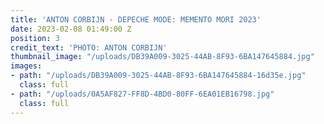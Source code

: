 ```yaml
---
title: 'ANTON CORBIJN - DEPECHE MODE: MEMENTO MORI 2023'
date: 2023-02-08 01:49:00 Z
position: 3
credit_text: 'PHOTO: ANTON CORBIJN'
thumbnail_image: "/uploads/DB39A009-3025-44AB-8F93-6BA147645884.jpg"
images:
- path: "/uploads/DB39A009-3025-44AB-8F93-6BA147645884-16d35e.jpg"
  class: full
- path: "/uploads/0A5AF827-FF8D-4BD0-80FF-6EA01EB16798.jpg"
  class: full
---
```


